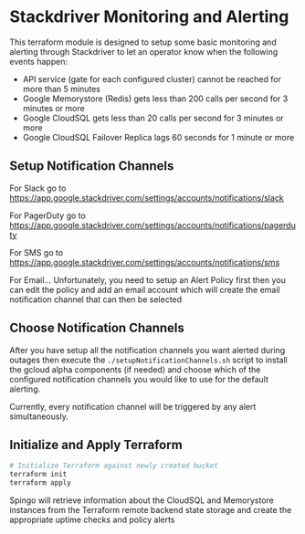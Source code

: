 # Stackdriver Monitoring and Alerting

This terraform module is designed to setup some basic monitoring and alerting through Stackdriver to let an operator know when the following events happen:
- API service (gate for each configured cluster) cannot be reached for more than 5 minutes
- Google Memorystore (Redis) gets less than 200 calls per second for 3 minutes or more
- Google CloudSQL gets less than 20 calls per second for 3 minutes or more
- Google CloudSQL Failover Replica lags 60 seconds for 1 minute or more

## Setup Notification Channels
For Slack go to 
https://app.google.stackdriver.com/settings/accounts/notifications/slack

For PagerDuty go to
https://app.google.stackdriver.com/settings/accounts/notifications/pagerduty

For SMS go to
https://app.google.stackdriver.com/settings/accounts/notifications/sms

For Email...
Unfortunately, you need to setup an Alert Policy first then you can edit the policy and add an email account which will create the email notification channel that can then be selected

## Choose Notification Channels
After you have setup all the notification channels you want alerted during outages then execute the `./setupNotificationChannels.sh` script to install the gcloud alpha components (if needed) and choose which of the configured notification channels you would like to use for the default alerting.

Currently, every notification channel will be triggered by any alert simultaneously.

## Initialize and Apply Terraform

```sh
# Initialize Terraform against newly created bucket
terraform init
terraform apply
```

Spingo will retrieve information about the CloudSQL and Memorystore instances from the Terraform remote backend state storage and create the appropriate uptime checks and policy alerts
